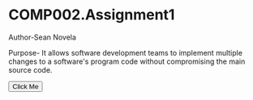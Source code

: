 # COMP002.Assignment1
Author-Sean Novela

Purpose- It allows software development teams to implement multiple changes to a software's program code without compromising the main source code.


<html>
<!DOCTYPE html>
<html>
<head>
    <title>Embedded JavaScript</title>
</head>
<body>
    <script>
        console.log("Hello from embedded JavaScript!");
    </script>
</body>
</html>
<html>
<!DOCTYPE html>
<html>
<head>
    <title>External JavaScript</title>
</head>
<body>
    <script src="script.js"></script>
</body>
</html>
<!DOCTYPE html>
<html>
<head>
    <title>Inline JavaScript</title>
</head>
<body>
    <button onclick="alert('Hello from inline JavaScript!')">Click Me</button>
</body>
</html>


